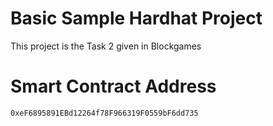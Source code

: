 # Basic Sample Hardhat Project

This project is the Task 2 given in Blockgames

# Smart Contract Address
```
0xeF6895891EBd12264f78F966319F0559bF6dd735
```
